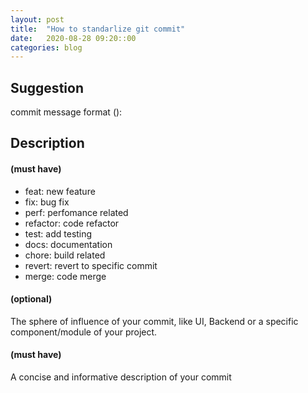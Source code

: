 ```yaml
---
layout: post
title:  "How to standarlize git commit"
date:   2020-08-28 09:20::00
categories: blog
---
```


## Suggestion
commit message format
<type>(<scope>): <subject>

## Description
#### <type>(must have)
* feat: new feature
* fix: bug fix
* perf: perfomance related
* refactor: code refactor
* test: add testing
* docs: documentation
* chore: build related
* revert: revert to specific commit
* merge: code merge

#### <scope>(optional)
The sphere of influence of your commit, like UI, Backend or a specific component/module of your project.

#### <subject>(must have)
A concise and informative description of your commit
